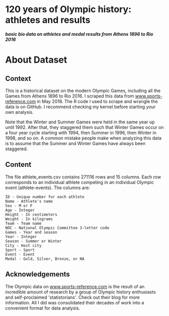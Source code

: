# 120 years of Olympic history: athletes and results

***basic bio data on athletes and medal results from Athens 1896 to Rio 2016***

# About Dataset


## Context

This is a historical dataset on the modern Olympic Games, including all the Games from Athens 1896 to Rio 2016. I scraped this data from www.sports-reference.com in May 2018. The R code I used to scrape and wrangle the data is on GitHub. I recommend checking my kernel before starting your own analysis.

Note that the Winter and Summer Games were held in the same year up until 1992. After that, they staggered them such that Winter Games occur on a four year cycle starting with 1994, then Summer in 1996, then Winter in 1998, and so on. A common mistake people make when analyzing this data is to assume that the Summer and Winter Games have always been staggered.

## Content

The file athlete_events.csv contains 271116 rows and 15 columns. Each row corresponds to an individual athlete competing in an individual Olympic event (athlete-events). The columns are:

    ID - Unique number for each athlete
    Name - Athlete's name
    Sex - M or F
    Age - Integer
    Height - In centimeters
    Weight - In kilograms
    Team - Team name
    NOC - National Olympic Committee 3-letter code
    Games - Year and season
    Year - Integer
    Season - Summer or Winter
    City - Host city
    Sport - Sport
    Event - Event
    Medal - Gold, Silver, Bronze, or NA

## Acknowledgements
The Olympic data on www.sports-reference.com is the result of an incredible amount of research by a group of Olympic history enthusiasts and self-proclaimed 'statistorians'. Check out their blog for more information. All I did was consolidated their decades of work into a convenient format for data analysis.

